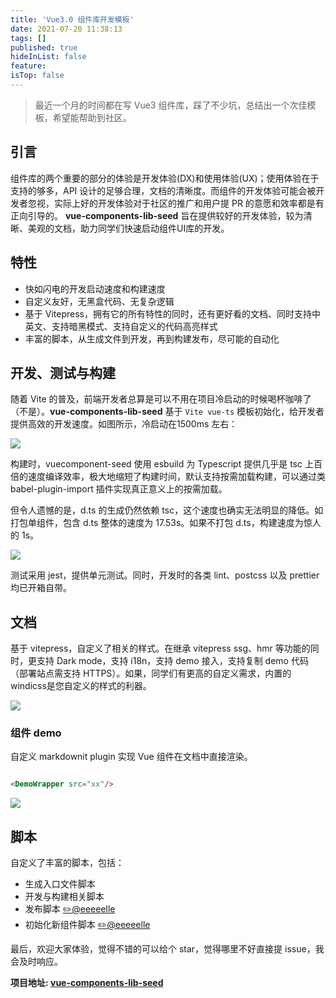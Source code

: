 ```yaml
---
title: 'Vue3.0 组件库开发模板'
date: 2021-07-20 11:38:13
tags: []
published: true
hideInList: false
feature: 
isTop: false
---
```


> 最近一个月的时间都在写 Vue3 组件库，踩了不少坑，总结出一个次佳模板，希望能帮助到社区。

## 引言

组件库的两个重要的部分的体验是开发体验(DX)和使用体验(UX)；使用体验在于支持的够多，API 设计的足够合理，文档的清晰度。而组件的开发体验可能会被开发者忽视，实际上好的开发体验对于社区的推广和用户提 PR 的意愿和效率都是有正向引导的。
**vue-components-lib-seed** 旨在提供较好的开发体验，较为清晰、美观的文档，助力同学们快速启动组件UI库的开发。

## 特性

- 快如闪电的开发启动速度和构建速度
- 自定义友好，无黑盒代码、无复杂逻辑
- 基于 Vitepress，拥有它的所有特性的同时，还有更好看的文档、同时支持中英文、支持暗黑模式、支持自定义的代码高亮样式
- 丰富的脚本，从生成文件到开发，再到构建发布，尽可能的自动化

## 开发、测试与构建

随着 Vite 的普及，前端开发者总算是可以不用在项目冷启动的时候喝杯咖啡了（不是）。**vue-components-lib-seed** 基于 `Vite vue-ts` 模板初始化，给开发者提供高效的开发速度。如图所示，冷启动在1500ms 左右：

![](https://pic1.zhimg.com/80/v2-499649ec7744855c00f3a8b49110f76c_1440w.jpg)

构建时，vuecomponent-seed 使用 esbuild 为 Typescript 提供几乎是 tsc 上百倍的速度编译效率，极大地缩短了构建时间，默认支持按需加载构建，可以通过类 babel-plugin-import 插件实现真正意义上的按需加载。

但令人遗憾的是，d.ts 的生成仍然依赖 tsc，这个速度也确实无法明显的降低。如打包单组件，包含 d.ts 整体的速度为 17.53s。如果不打包 d.ts，构建速度为惊人的 1s。

![](https://pic2.zhimg.com/80/v2-7bba4c629847cbd7ec4acbb089ce393d_1440w.jpg)

测试采用 jest，提供单元测试。同时，开发时的各类 lint、postcss 以及 prettier 均已开箱自带。

## 文档

基于 vitepress，自定义了相关的样式。在继承 vitepress ssg、hmr 等功能的同时，更支持 Dark mode，支持 i18n，支持 demo 接入，支持复制 demo 代码（部署站点需支持 HTTPS）。如果，同学们有更高的自定义需求，内置的windicss是您自定义的样式的利器。

![](https://pic4.zhimg.com/80/v2-5141621c0afa00e3966a7b717cdc8897_1440w.jpg)

### 组件 demo

自定义 markdownit plugin 实现 Vue 组件在文档中直接渲染。

```html

<DemoWrapper src="xx"/>

```

![](https://pic4.zhimg.com/80/v2-2a848c01b15e994b73dc9b5e7e145f97_1440w.jpg)

## 脚本

自定义了丰富的脚本，包括：

- 生成入口文件脚本
- 开发与构建相关脚本
- 发布脚本 [✏️@eeeeelle](https://github.com/eeeeelle)
- 初始化新组件脚本 [✏️@eeeeelle](https://github.com/eeeeelle)

最后，欢迎大家体验，觉得不错的可以给个 star，觉得哪里不好直接提 issue，我会及时响应。

**项目地址: [vue-components-lib-seed](https://github.com/zouhangwithsweet/vue-components-lib-seed)**
